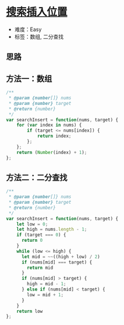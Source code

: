 # [搜索插入位置](https://leetcode-cn.com/problems/search-insert-position/)

- 难度：Easy
- 标签：数组, 二分查找

## 思路

## 方法一：数组
```js
/**
 * @param {number[]} nums
 * @param {number} target
 * @return {number}
 */
var searchInsert = function(nums, target) {
    for (var index in nums) {
        if (target <= nums[index]) {
            return index;
        };
    };
    return (Number(index) + 1);
};
```

## 方法二：二分查找

```js
/**
 * @param {number[]} nums
 * @param {number} target
 * @return {number}
 */
var searchInsert = function(nums, target) {
    let low = 0;
    let high = nums.length - 1;
    if (target === 0) {
      return 0
    }
    while (low <= high) {
      let mid = ~~((high + low) / 2)
      if (nums[mid] === target) {
        return mid
      }
      if (nums[mid] > target) {
        high = mid - 1;
      } else if (nums[mid] < target) {
        low = mid + 1;
      }
    }
    return low
};
```